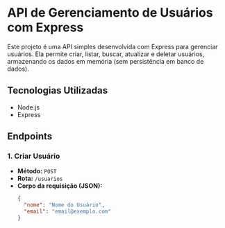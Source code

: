 # API de Gerenciamento de Usuários com Express

Este projeto é uma API simples desenvolvida com Express para gerenciar usuários. Ela permite criar, listar, buscar, atualizar e deletar usuários, armazenando os dados em memória (sem persistência em banco de dados).

## Tecnologias Utilizadas

- Node.js
- Express

## Endpoints

### 1. Criar Usuário

- **Método:** `POST`
- **Rota:** `/usuarios`
- **Corpo da requisição (JSON):**
  ```json
  {
    "nome": "Nome do Usuário",
    "email": "email@exemplo.com"
  }
